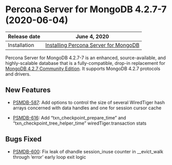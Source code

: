 # Percona Server for MongoDB 4.2.7-7 (2020-06-04)

| Release date | June 4, 2020  |
|------------- | ---------------|
| Installation | [Installing Percona Server for MongoDB](../install/index.md)|



Percona Server for MongoDB 4.2.7-7 is an enhanced, source-available, and highly-scalable database that is a
fully-compatible, drop-in replacement for [MongoDB 4.2.7 Community Edition](https://docs.mongodb.com/manual/release-notes/4.2/#may-26-2020).
It supports MongoDB 4.2.7 protocols and drivers.

## New Features


* [PSMDB-587](https://jira.percona.com/browse/PSMDB-587): Add options to control the size of several WiredTiger hash arrays concerned with data handles and one for session cursor cache

* [PSMDB-616](https://jira.percona.com/browse/PSMDB-616): Add “txn_checkpoint_prepare_time” and “txn_checkpoint_tree_helper_time” wiredTiger.transaction stats

## Bugs Fixed


* [PSMDB-600](https://jira.percona.com/browse/PSMDB-600): Fix leak of dhandle session_inuse counter in __evict_walk through ‘error’ early loop exit logic
